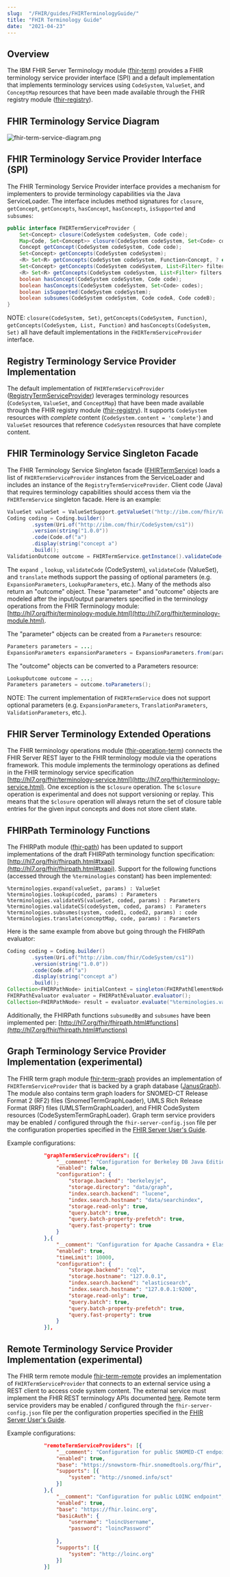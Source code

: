 ```yaml
---
slug:  "/FHIR/guides/FHIRTerminologyGuide/"
title: "FHIR Terminology Guide"
date:  "2021-04-23"
---
```


## Overview

The IBM FHIR Server Terminology module ([fhir-term](https://github.com/LinuxForHealth/FHIR/tree/main/term/fhir-term)) provides a FHIR terminology service provider interface (SPI) and a default implementation that implements terminology services using `CodeSystem`, `ValueSet`, and `ConceptMap` resources that have been made available through the FHIR registry module ([fhir-registry](https://github.com/LinuxForHealth/FHIR/tree/main/fhir-registry)).

## FHIR Terminology Service Diagram

![fhir-term-service-diagram.png](fhir-term-service-diagram.png)

## FHIR Terminology Service Provider Interface (SPI)

The FHIR Terminology Service Provider interface provides a mechanism for implementers to provide terminology capabilities via the Java ServiceLoader. The interface includes method signatures for `closure`, `getConcept`, `getConcepts`, `hasConcept`, `hasConcepts`, `isSupported` and `subsumes`:

```java
public interface FHIRTermServiceProvider {
    Set<Concept> closure(CodeSystem codeSystem, Code code);
    Map<Code, Set<Concept>> closure(CodeSystem codeSystem, Set<Code> codes);
    Concept getConcept(CodeSystem codeSystem, Code code);
    Set<Concept> getConcepts(CodeSystem codeSystem);
    <R> Set<R> getConcepts(CodeSystem codeSystem, Function<Concept, ? extends R> function);
    Set<Concept> getConcepts(CodeSystem codeSystem, List<Filter> filters);
    <R> Set<R> getConcepts(CodeSystem codeSystem, List<Filter> filters, Function<Concept, ? extends R> function);
    boolean hasConcept(CodeSystem codeSystem, Code code);
    boolean hasConcepts(CodeSystem codeSystem, Set<Code> codes);
    boolean isSupported(CodeSystem codeSystem);
    boolean subsumes(CodeSystem codeSystem, Code codeA, Code codeB);
}
```

NOTE: `closure(CodeSystem, Set)`, `getConcepts(CodeSystem, Function)`, `getConcepts(CodeSystem, List, Function)` and `hasConcepts(CodeSystem, Set)` all have default implementations in the `FHIRTermServiceProvider` interface.

## Registry Terminology Service Provider Implementation

The default implementation of `FHIRTermServiceProvider` ([RegistryTermServiceProvider](https://github.com/LinuxForHealth/FHIR/blob/main/term/fhir-term/src/main/java/com/ibm/fhir/term/service/provider/RegistryTermServiceProvider.java)) leverages terminology resources (`CodeSystem`, `ValueSet`, and `ConceptMap`) that have been made available through the FHIR registry module ([fhir-registry](https://github.com/LinuxForHealth/FHIR/tree/main/fhir-registry)). It supports `CodeSystem` resources with *complete* content (`CodeSystem.content = 'complete'`) and `ValueSet` resources that reference `CodeSystem` resources that have complete content.

## FHIR Terminology Service Singleton Facade

The FHIR Terminology Service Singleton facade ([FHIRTermService](https://github.com/LinuxForHealth/FHIR/blob/main/term/fhir-term/src/main/java/com/ibm/fhir/term/service/FHIRTermService.java)) loads a list of `FHIRTermServiceProvider` instances from the ServiceLoader and includes an instance of the `RegistryTermServiceProvider`. Client code (Java) that requires terminology capabilities should access them via the `FHIRTermService` singleton facade. Here is an example:

```java
ValueSet valueSet = ValueSetSupport.getValueSet("http://ibm.com/fhir/ValueSet/vs1");
Coding coding = Coding.builder()
        .system(Uri.of("http://ibm.com/fhir/CodeSystem/cs1"))
        .version(string("1.0.0"))
        .code(Code.of("a")
        .display(string("concept a")
        .build();
ValidationOutcome outcome = FHIRTermService.getInstance().validateCode(valueSet, coding);
```

The `expand `, `lookup`, `validateCode` (CodeSystem), `validateCode` (ValueSet), and `translate` methods support the passing of optional parameters (e.g. `ExpansionParameters`, `LookupParameters`, etc.). Many of the methods also return an "outcome" object. These "parameter" and "outcome" objects are modeled after the input/output parameters specified in the terminology operations from the FHIR Terminology module: [http://hl7.org/fhir/terminology-module.html](http://hl7.org/fhir/terminology-module.html).

The "parameter" objects can be created from a `Parameters` resource:

```java
Parameters parameters = ...;
ExpansionParameters expansionParameters = ExpansionParameters.from(parameters);
```

The "outcome" objects can be converted to a Parameters resource:

```java
LookupOutcome outcome = ...;
Parameters parameters = outcome.toParameters();
```

NOTE: The current implementation of `FHIRTermService` does not support optional parameters (e.g. `ExpansionParameters`, `TranslationParameters`, `ValidationParameters`, etc.).

## FHIR Server Terminology Extended Operations

The FHIR terminology operations module ([fhir-operation-term](https://github.com/LinuxForHealth/FHIR/tree/main/term/operation/fhir-operation-term)) connects the FHIR Server REST layer to the FHIR terminology module via the operations framework. This module implements the terminology operations as defined in the FHIR terminology service specification [http://hl7.org/fhir/terminology-service.html](http://hl7.org/fhir/terminology-service.html). One exception is the `$closure` operation. The `$closure` operation is experimental and does not support versioning or replay. This means that the `$closure` operation will always return the set of closure table entries for the given input concepts and does not store client state.

## FHIRPath Terminology Functions

The FHIRPath module ([fhir-path](https://github.com/LinuxForHealth/FHIR/tree/main/fhir-path)) has been updated to support implementations of the draft FHIRPath terminology function specification: [http://hl7.org/fhir/fhirpath.html#txapi](http://hl7.org/fhir/fhirpath.html#txapi). Support for the following functions (accessed through the `%terminologies` constant) has been implemented:

```
%terminologies.expand(valueSet, params) : ValueSet
%terminologies.lookup(coded, params) : Parameters
%terminologies.validateVS(valueSet, coded, params) : Parameters
%terminologies.validateCS(codeSystem, coded, params) : Parameters
%terminologies.subsumes(system, coded1, coded2, params) : code
%terminologies.translate(conceptMap, code, params) : Parameters
```

Here is the same example from above but going through the FHIRPath evaluator:

```java
Coding coding = Coding.builder()
        .system(Uri.of("http://ibm.com/fhir/CodeSystem/cs1"))
        .version(string("1.0.0"))
        .code(Code.of("a")
        .display(string("concept a")
        .build();
Collection<FHIRPathNode> initialContext = singleton(FHIRPathElementNode.elementNode(coding));
FHIRPathEvaluator evaluator = FHIRPathEvaluator.evaluator();
Collection<FHIRPathNode> result = evaluator.evaluate("%terminologies.validateCode('http://ibm.com/fhir/ValueSet/vs1', %context)");

```

Additionally, the FHIRPath functions `subsumedBy` and `subsumes` have been implemented per: [http://hl7.org/fhir/fhirpath.html#functions](http://hl7.org/fhir/fhirpath.html#functions)

## Graph Terminology Service Provider Implementation (experimental)

The FHIR term graph module [fhir-term-graph](https://github.com/LinuxForHealth/FHIR/tree/main/term/fhir-term-graph) provides an implementation of `FHIRTermServiceProvider` that is backed by a graph database ([JanusGraph](https://janusgraph.org)). The module also contains term graph loaders for SNOMED-CT Release Format 2 (RF2) files (SnomedTermGraphLoader), UMLS Rich Release Format (RRF) files (UMLSTermGraphLoader), and FHIR CodeSystem resources (CodeSystemTermGraphLoader). Graph term service providers may be enabled / configured through the `fhir-server-config.json` file per the configuration properties specified in the [FHIR Server User's Guide](https://linuxforhealth.github.io/FHIR/guides/FHIRServerUsersGuide#51-configuration-properties-reference).

Example configurations:

``` json
            "graphTermServiceProviders": [{
                "__comment": "Configuration for Berkeley DB Java Edition + Lucene",
                "enabled": false,
                "configuration": {
                    "storage.backend": "berkeleyje",
                    "storage.directory": "data/graph",
                    "index.search.backend": "lucene",
                    "index.search.hostname": "data/searchindex",
                    "storage.read-only": true,
                    "query.batch": true,
                    "query.batch-property-prefetch": true,
                    "query.fast-property": true
                }
            },{
                "__comment": "Configuration for Apache Cassandra + ElasticSearch",
                "enabled": true,
                "timeLimit": 10000,
                "configuration": {
                    "storage.backend": "cql",
                    "storage.hostname": "127.0.0.1",
                    "index.search.backend": "elasticsearch",
                    "index.search.hostname": "127.0.0.1:9200",
                    "storage.read-only": true,
                    "query.batch": true,
                    "query.batch-property-prefetch": true,
                    "query.fast-property": true
                }
            }],
```

## Remote Terminology Service Provider Implementation (experimental)

The FHIR term remote module [fhir-term-remote](https://github.com/LinuxForHealth/FHIR/tree/main/term/fhir-term-remote) provides an implementation of `FHIRTermServiceProvider` that connects to an external service using a REST client to access code system content. The external service must implement the FHIR REST terminology APIs documented [here](http://hl7.org/fhir/terminology-service.html). Remote term service providers may be enabled / configured through the `fhir-server-config.json` file per the configuration properties specified in the [FHIR Server User's Guide](https://linuxforhealth.github.io/FHIR/guides/FHIRServerUsersGuide#51-configuration-properties-reference).

Example configurations:


``` json
            "remoteTermServiceProviders": [{
                "__comment": "Configuration for public SNOMED-CT endpoint",
                "enabled": true,
                "base": "https://snowstorm-fhir.snomedtools.org/fhir",
                "supports": [{
                    "system": "http://snomed.info/sct"
                }]
            },{
                "__comment": "Configuration for public LOINC endpoint",
                "enabled": true,
                "base": "https://fhir.loinc.org",
                "basicAuth": {
                    "username": "loincUsername",
                    "password": "loincPassword"
                
                },
                "supports": [{
                    "system": "http://loinc.org"
                }]
            }]
```